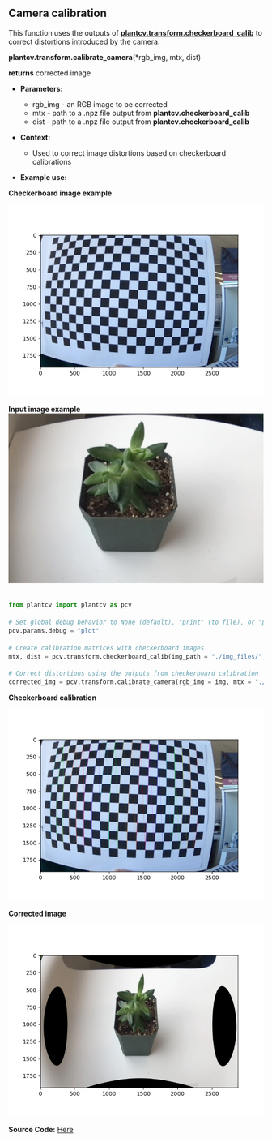 ## Camera calibration

This function uses the outputs of [**plantcv.transform.checkerboard_calib**](transform_checkerboard_calibration.md) to correct distortions introduced by the camera.

**plantcv.transform.calibrate_camera**(*rgb_img, mtx, dist)

**returns** corrected image

- **Parameters:**
    - rgb_img - an RGB image to be corrected
    - mtx - path to a .npz file output from **plantcv.checkerboard_calib**
    - dist - path to a .npz file output from **plantcv.checkerboard_calib**

- **Context:**
    - Used to correct image distortions based on checkerboard calibrations

- **Example use:**

**Checkerboard image example**

![Screenshot](img/documentation_images/transform_camera_calibration/checkerboard_example.png)

**Input image example**
![Screenshot](img/documentation_images/transform_camera_calibration/example_fisheye_plant.jpg)

```python

from plantcv import plantcv as pcv

# Set global debug behavior to None (default), "print" (to file), or "plot" (Jupyter Notebooks or X11)
pcv.params.debug = "plot"

# Create calibration matrices with checkerboard images
mtx, dist = pcv.transform.checkerboard_calib(img_path = "./img_files/", col_corners = 13, row_corners = 19, out_dir = "./output/")

# Correct distortions using the outputs from checkerboard calibration
corrected_img = pcv.transform.calibrate_camera(rgb_img = img, mtx = "./output/mtx.npz", dist = "./output/dist.npz")

```

**Checkerboard calibration**

![Screenshot](img/documentation_images/transform_camera_calibration/corners_registered_checkerboard.png)

**Corrected image**

![Screenshot](img/documentation_images/transform_camera_calibration/camera_calib_corrected.png)

**Source Code:** [Here](https://github.com/danforthcenter/plantcv/blob/main/plantcv/plantcv/transform/checkerboard_calib.py)
